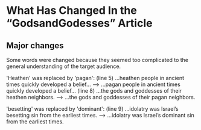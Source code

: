 # What Has Changed In the “GodsandGodesses” Article

## Major changes
Some words were changed because they seemed too complicated to the general understanding of the target audience.

'Heathen' was replaced by 'pagan': 
(line 5) …heathen people in ancient times quickly developed a belief…
         --> …pagan people in ancient times quickly developed a belief…
(line 8) …the gods and goddesses of their heathen neighbors.
         --> …the gods and goddesses of their pagan neighbors.

'besetting' was replaced by 'dominant':
(line 9) …idolatry was Israel’s besetting sin from the earliest times.
         --> …idolatry was Israel’s dominant sin from the earliest times.


